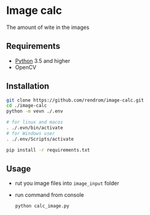 # Image calc

The amount of wite in the images

## Requirements

- [Python](https://www.python.org/downloads/) 3.5 and higher
- OpenCV

## Installation

```bash
git clone https://github.com/rendrom/image-calc.git
cd ./image-calc
python -m vevn ./.env

# for linux and macos
. ./.evn/bin/activate
# for Windows user
. ./.env/Scripts/activate

pip install -r requirements.txt
```

## Usage

- rut you image files into `image_input` folder
- run command from console

    ```bash
    python calc_image.py
    ```
